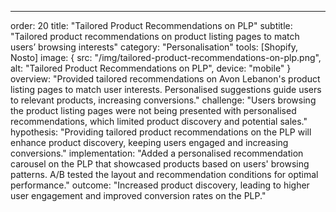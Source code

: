 ---
order: 20
title: "Tailored Product Recommendations on PLP"
subtitle: "Tailored product recommendations on product listing pages to match users’ browsing interests"
category: "Personalisation"
tools: [Shopify, Nosto]
image: {
    src: "/img/tailored-product-recommendations-on-plp.png",
    alt: "Tailored Product Recommendations on PLP",
    device: "mobile"
}
overview: "Provided tailored recommendations on Avon Lebanon's product listing pages to match user interests. Personalised suggestions guide users to relevant products, increasing conversions."
challenge: "Users browsing the product listing pages were not being presented with personalised recommendations, which limited product discovery and potential sales."
hypothesis: "Providing tailored product recommendations on the PLP will enhance product discovery, keeping users engaged and increasing conversions."
implementation: "Added a personalised recommendation carousel on the PLP that showcased products based on users' browsing patterns. A/B tested the layout and recommendation conditions for optimal performance."
outcome: "Increased product discovery, leading to higher user engagement and improved conversion rates on the PLP."